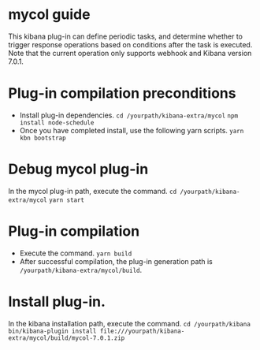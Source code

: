 # mycol guide

This kibana plug-in can define periodic tasks, and determine whether to trigger response operations based on conditions after the task is executed.
Note that the current operation only supports webhook and Kibana version 7.0.1.

# Plug-in compilation preconditions
- Install plug-in dependencies.
  `cd /yourpath/kibana-extra/mycol`
  `npm install node-schedule`
- Once you have completed install, use the following yarn scripts.
  `yarn kbn bootstrap`

# Debug mycol plug-in
In the mycol plug-in path, execute the command.
  `cd /yourpath/kibana-extra/mycol`
  `yarn start`

# Plug-in compilation
- Execute the command.
  `yarn build`
- After successful compilation, the plug-in generation path is `/yourpath/kibana-extra/mycol/build`.

# Install plug-in.
In the kibana installation path, execute the command.
  `cd /yourpath/kibana`
  `bin/kibana-plugin install file:///yourpath/kibana-extra/mycol/build/mycol-7.0.1.zip`